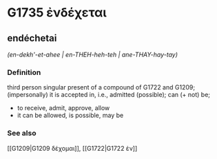 # G1735 ἐνδέχεται

## endéchetai

_(en-dekh'-et-ahee | en-THEH-heh-teh | ane-THAY-hay-tay)_

### Definition

third person singular present of a compound of G1722 and G1209; (impersonally) it is accepted in, i.e., admitted (possible); can (+ not) be; 

- to receive, admit, approve, allow
- it can be allowed, is possible, may be

### See also

[[G1209|G1209 δέχομαι]], [[G1722|G1722 ἐν]]
